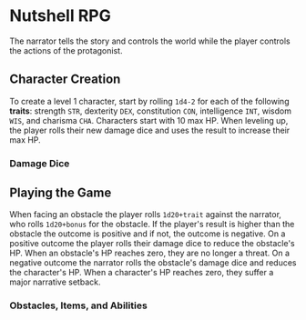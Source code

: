 # Nutshell RPG
The narrator tells the story and controls the world while the player controls the actions of the protagonist.

## Character Creation
To create a level 1 character, start by rolling `1d4-2` for each of the following **traits**: strength `STR`, dexterity `DEX`, constitution `CON`, intelligence `INT`, wisdom `WIS`, and charisma `CHA`. Characters start with 10 max HP. When leveling up, the player rolls their new damage dice and uses the result to increase their max HP.

### Damage Dice

## Playing the Game
When facing an obstacle the player rolls `1d20+trait` against the narrator, who rolls `1d20+bonus` for the obstacle. If the player's result is higher than the obstacle the outcome is positive and if not, the outcome is negative. On a positive outcome the player rolls their damage dice to reduce the obstacle's HP. When an obstacle's HP reaches zero, they are no longer a threat. On a negative outcome the narrator rolls the obstacle's damage dice and reduces the character's HP. When a character's HP reaches zero, they suffer a major narrative setback.

### Obstacles, Items, and Abilities
